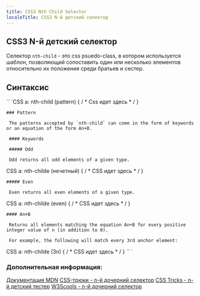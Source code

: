 ```yaml
---
title: CSS3 Nth Child Selector
localeTitle: CSS3 N-й детский селектор
---
```

## CSS3 N-й детский селектор

Селектор `nth-child` - это css psuedo-class, в котором используется шаблон, позволяющий сопоставить один или несколько элементов относительно их положения среди братьев и сестер.

## Синтаксис

\`\` \`CSS a: nth-child (pattern) { / \* Css идет здесь \* / }
```
### Pattern 
 
 The patterns accepted by `nth-child` can come in the form of keywords or an equation of the form An+B. 
 
 #### Keywords 
 
 ##### Odd 
 
 Odd returns all odd elements of a given type. 
```

CSS a: nth-childe (нечетный) { / \* CSS идет здесь \* / }
```
##### Even 
 
 Even returns all even elements of a given type. 
```

CSS a: nth-childe (even) { / \* CSS идет здесь \* / }
```
#### An+B 
 
 Returns all elements matching the equation An+B for every positive integer value of n (in addition to 0). 
 
 For example, the following will match every 3rd anchor element: 
```

CSS a: nth-childe (3n) { / \* CSS идет здесь \* / } \`\` \`

### Дополнительная информация:

[Документация MDN](https://developer.mozilla.org/en-US/docs/Web/CSS/%3Anth-child) [CSS-трюки - n-й дочерний селектор](https://css-tricks.com/almanac/selectors/n/nth-child/) [CSS Tricks - n-й детский тестер](https://css-tricks.com/examples/nth-child-tester/) [W3Scools - n-й дочерний селектор](https://www.w3schools.com/cssref/sel_nth-child.asp)